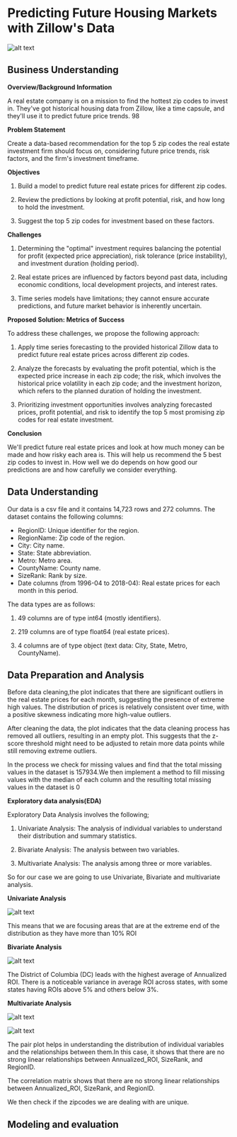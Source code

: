 # **Predicting Future Housing Markets with Zillow's Data**

![alt text](Major-Real-Estate-Market-Predictions-for-the-Next-Half-of-2020-thegem-blog-default-1.jpg)

## **Business Understanding**

**Overview/Background Information**

A real estate company is on a mission to find the hottest zip codes to invest in. They've got historical housing data from Zillow, like a time capsule, and they'll use it to predict future price trends. 98

**Problem Statement**

Create a data-based recommendation for the top 5 zip codes the real estate investment firm should focus on, considering future price trends, risk factors, and the firm's investment timeframe.

**Objectives**

1. Build a model to predict future real estate prices for different zip codes.

2. Review the predictions by looking at profit potential, risk, and how long to hold the investment.

3. Suggest the top 5 zip codes for investment based on these factors.


**Challenges**

1. Determining the "optimal" investment requires balancing the potential for profit (expected price appreciation), risk tolerance (price instability), and investment duration (holding period).

2. Real estate prices are influenced by factors beyond past data, including economic conditions, local development projects, and interest rates.

3. Time series models have limitations; they cannot ensure accurate predictions, and future market behavior is inherently uncertain.


**Proposed Solution: Metrics of Success**

To address these challenges, we propose the following approach:

1. Apply time series forecasting to the provided historical Zillow data to predict future real estate prices across different zip codes.

2. Analyze the forecasts by evaluating the profit potential, which is the expected price increase in each zip code; the risk, which involves the historical price volatility in each zip code; and the investment horizon, which refers to the planned duration of holding the investment.

3. Prioritizing investment opportunities involves analyzing forecasted prices, profit potential, and risk to identify the top 5 most promising zip codes for real estate investment.

**Conclusion**

We'll predict future real estate prices and look at how much money can be made and how risky each area is. This will help us recommend the 5 best zip codes to invest in. How well we do depends on how good our predictions are and how carefully we consider everything.

## **Data Understanding**

Our data is a csv file and it contains 14,723 rows and 272 columns.
The dataset contains the following columns:

- RegionID: Unique identifier for the region.
- RegionName: Zip code of the region.
- City: City name.
- State: State abbreviation.
- Metro: Metro area.
- CountyName: County name.
- SizeRank: Rank by size.
- Date columns (from 1996-04 to 2018-04): Real estate prices for each month in this period.

The data types are as follows:
1. 49 columns are of type int64 (mostly identifiers).

2. 219 columns are of type float64 (real estate prices).

3. 4 columns are of type object (text data: City, State, Metro, CountyName).

## **Data Preparation and Analysis**

 Before data cleaning,the plot indicates that there are significant outliers in the real estate prices for each month, suggesting the presence of extreme high values. The distribution of prices is relatively consistent over time, with a positive skewness indicating more high-value outliers.

 After cleaning the data, the plot indicates that the data cleaning process has removed all outliers, resulting in an empty plot. This suggests that the z-score threshold might need to be adjusted to retain more data points while still removing extreme outliers.

 In the process we check for missing values and find that the total missing values in the dataset is 157934.We then implement a method to fill missing values with the median of each column and the resulting total missing values in the dataset is 0

 **Exploratory data analysis(EDA)**

 Exploratory Data Analysis involves the following;

1. Univariate Analysis: The analysis of individual variables to understand their distribution and summary statistics.

2. Bivariate Analysis: The analysis between two variables.

3. Multivariate Analysis: The analysis among three or more variables.

So for our case we are going to use Univariate, Bivariate and multivariate analysis.

**Univariate Analysis**

![alt text](image-3.png)

This means that we are focusing areas that are at the extreme end of the distribution as they have more than 10% ROI

**Bivariate Analysis**

![alt text](image-4.png)

The District of Columbia (DC) leads with the highest average of Annualized ROI. There is a noticeable variance in average ROI across states, with some states having ROIs above 5% and others below 3%.

**Multivariate Analysis**

![alt text](image-5.png)

![alt text](image-6.png)

The pair plot helps in understanding the distribution of individual variables and the relationships between them.In this case, it shows that there are no strong linear relationships between Annualized_ROI, SizeRank, and RegionID.

The correlation matrix shows that there are no strong linear relationships between Annualized_ROI, SizeRank, and RegionID. 

We then check if the zipcodes we are dealing with are unique.

## **Modeling and evaluation**




